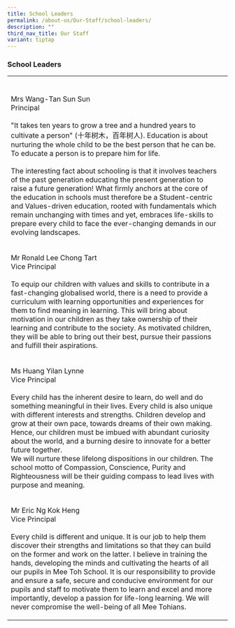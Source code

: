 ```yaml
---
title: School Leaders
permalink: /about-us/Our-Staff/school-leaders/
description: ""
third_nav_title: Our Staff
variant: tiptap
---
```

<h3>School Leaders</h3>
<table style="minWidth: 50px">
<colgroup>
<col>
<col>
</colgroup>
<tbody>
<tr>
<th rowspan="1" colspan="1">
<p></p>
</th>
<th rowspan="1" colspan="1">
<p></p>
</th>
</tr>
<tr>
<td rowspan="1" colspan="1">
<p>Mrs Wang-Tan Sun Sun
<br>Principal
<br>
<br>"It takes ten years to grow a tree and a hundred years to cultivate a
person" (十年树木，百年树人). Education is about nurturing the whole child to be
the best person that he can be. To educate a person is to prepare him for
life.
<br>
<br>The interesting fact about schooling is that it involves teachers of the
past generation educating the present generation to raise a future generation!
What firmly anchors at the core of the education in schools must therefore
be a Student-centric and Values-driven education, rooted with fundamentals
which remain unchanging with times and yet, embraces life-skills to prepare
every child to face the ever-changing demands in our evolving landscapes.</p>
</td>
<td rowspan="1" colspan="1">
<p></p>
</td>
</tr>
<tr>
<td rowspan="1" colspan="1">
<p>Mr Ronald Lee Chong Tart
<br>Vice Principal
<br>
<br>To equip our children with values and skills to contribute in a fast-changing
globalised world, there is a need to provide a curriculum with learning
opportunities and experiences for them to find meaning in learning. This
will bring about motivation in our children as they take ownership of their
learning and contribute to the society. As motivated children, they will
be able to bring out their best, pursue their passions and fulfill their
aspirations.</p>
</td>
<td rowspan="1" colspan="1">
<p></p>
</td>
</tr>
<tr>
<td rowspan="1" colspan="1">
<p>Ms Huang Yilan Lynne
<br>Vice Principal
<br>
<br>Every child has the inherent desire to learn, do well and do something
meaningful in their lives. Every child is also unique with different interests
and strengths. Children develop and grow at their own pace, towards dreams
of their own making. Hence, our children must be imbued with abundant curiosity
about the world, and a burning desire to innovate for a better future together.
<br>We will nurture these lifelong dispositions in our children. The school
motto of Compassion, Conscience, Purity and Righteousness will be their
guiding compass to lead lives with purpose and meaning.</p>
</td>
<td rowspan="1" colspan="1">
<p></p>
</td>
</tr>
<tr>
<td rowspan="1" colspan="1">
<p>Mr Eric Ng Kok Heng
<br>Vice Principal
<br>
<br>Every child is different and unique. It is our job to help them discover
their strengths and limitations so that they can build on the former and
work on the latter. I believe in training the hands, developing the minds
and cultivating the hearts of all our pupils in Mee Toh School. It is our
responsibility to provide and ensure a safe, secure and conducive environment
for our pupils and staff to motivate them to learn and excel and more importantly,
develop a passion for life-long learning. We will never compromise the
well-being of all Mee Tohians.</p>
</td>
<td rowspan="1" colspan="1">
<p></p>
</td>
</tr>
</tbody>
</table>
<p></p>